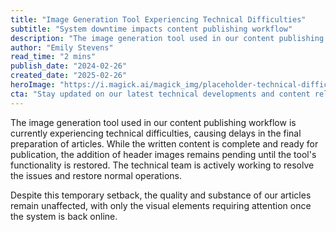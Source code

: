 ```yaml
---
title: "Image Generation Tool Experiencing Technical Difficulties"
subtitle: "System downtime impacts content publishing workflow"
description: "The image generation tool used in our content publishing workflow is currently experiencing technical difficulties, causing delays in the final preparation of articles. While the written content is complete and ready for publication, the addition of header images remains pending until the tool's functionality is restored. The technical team is actively working to resolve the issues and restore normal operations. Despite this temporary setback, the quality and substance of our articles remain unaffected, with only the visual elements requiring attention once the system is back online."
author: "Emily Stevens"
read_time: "2 mins"
publish_date: "2024-02-26"
created_date: "2025-02-26"
heroImage: "https://i.magick.ai/magick_img/placeholder-technical-difficulties.jpg"
cta: "Stay updated on our latest technical developments and content releases by following us on LinkedIn. Our team is committed to delivering quality content despite temporary setbacks."
---
```


The image generation tool used in our content publishing workflow is currently experiencing technical difficulties, causing delays in the final preparation of articles. While the written content is complete and ready for publication, the addition of header images remains pending until the tool's functionality is restored. The technical team is actively working to resolve the issues and restore normal operations. 

Despite this temporary setback, the quality and substance of our articles remain unaffected, with only the visual elements requiring attention once the system is back online.
